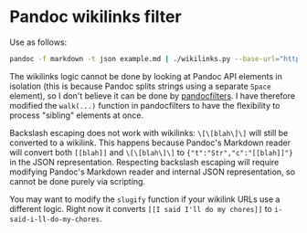 # Pandoc wikilinks filter

Use as follows:

```bash
pandoc -f markdown -t json example.md | ./wikilinks.py --base-url="https://issarice.com/" | pandoc -f json -t html
```

The wikilinks logic cannot be done by looking at Pandoc API elements in
isolation (this is because Pandoc splits strings using a separate `Space`
element), so I don't believe it can be done by
[pandocfilters](https://github.com/jgm/pandocfilters). I have therefore
modified the `walk(...)` function in pandocfilters to have the flexibility to
process "sibling" elements at once.

Backslash escaping does not work with wikilinks: `\[\[blah\]\]` will still be
converted to a wikilink. This happens because Pandoc's Markdown reader will
convert both `[[blah]]` and `\[\[blah\]\]` to `{"t":"Str","c":"[[blah]]"}` in
the JSON representation. Respecting backslash escaping will require modifying
Pandoc's Markdown reader and internal JSON representation, so cannot be done
purely via scripting.

You may want to modify the `slugify` function if your wikilink URLs use a
different logic. Right now it converts `[[I said I'll do my chores]]` to
`i-said-i-ll-do-my-chores`.
